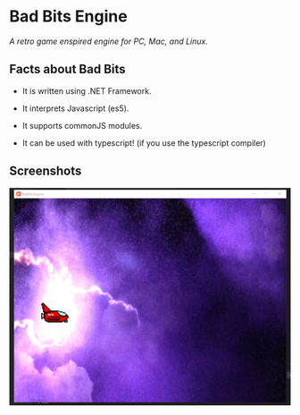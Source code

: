 # Bad Bits Engine

_A retro game enspired engine for PC, Mac, and Linux._

## Facts about Bad Bits

* It is written using .NET Framework.

* It interprets Javascript (es5).

* It supports commonJS modules.

* It can be used with typescript! (if you use the typescript compiler)

## Screenshots

![Screen shot of example game in action](docs/screen-shot-0.png)
